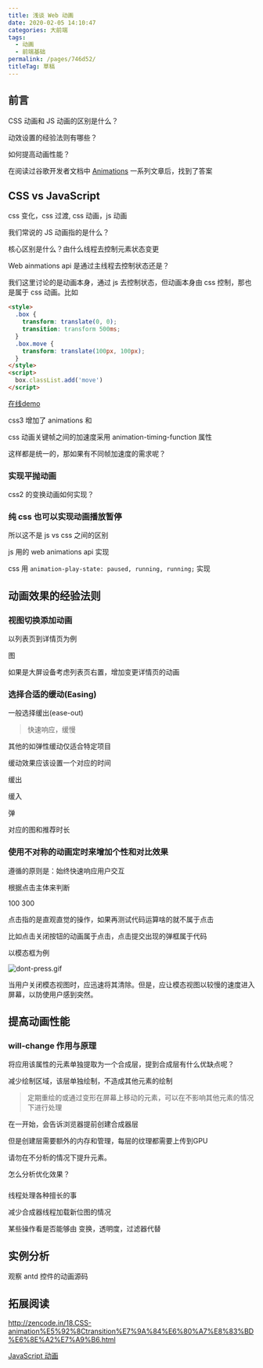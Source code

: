 ```yaml
---
title: 浅谈 Web 动画
date: 2020-02-05 14:10:47
categories: 大前端
tags: 
  - 动画
  - 前端基础
permalink: /pages/746d52/
titleTag: 草稿
---
```


## 前言

CSS 动画和 JS 动画的区别是什么？

动效设置的经验法则有哪些？

如何提高动画性能？

在阅读过谷歌开发者文档中 [Animations](https://developers.google.com/web/fundamentals/design-and-ux/animations?hl=zh-cn) 一系列文章后，找到了答案

<!-- more -->

## CSS vs JavaScript 

css 变化，css 过渡, css 动画，js 动画

我们常说的 JS 动画指的是什么？



核心区别是什么？由什么线程去控制元素状态变更



Web ainmations api 是通过主线程去控制状态还是？

我们这里讨论的是动画本身，通过 js 去控制状态，但动画本身由 css 控制，那也是属于 css 动画。比如
```html
<style>
  .box {
    transform: translate(0, 0);
    transition: transform 500ms;
  }
  .box.move {
    transform: translate(100px, 100px);
  }
</style>
<script>
  box.classList.add('move')
</script>
```

[在线demo](https://googlesamples.github.io/web-fundamentals/fundamentals/design-and-ux/animations/box-move-simple.html)


css3 增加了 animations 和 

css 动画关键帧之间的加速度采用 animation-timing-function 属性

这样都是统一的，那如果有不同帧加速度的需求呢？

### 实现平抛动画

css2 的变换动画如何实现？

### 纯 css 也可以实现动画播放暂停

所以这不是 js vs css 之间的区别

js 用的 web animations api 实现

css 用 `animation-play-state: paused, running, running;` 实现

## 动画效果的经验法则

### 视图切换添加动画

以列表页到详情页为例

图

如果是大屏设备考虑列表页右置，增加变更详情页的动画

### 选择合适的缓动(Easing)

一般选择缓出(ease-out)
> 快速响应，缓慢

其他的如弹性缓动仅适合特定项目

缓动效果应该设置一个对应的时间

缓出

缓入

弹

对应的图和推荐时长

### 使用不对称的动画定时来增加个性和对比效果

遵循的原则是：始终快速响应用户交互

根据点击主体来判断


100 300

点击指的是直观直觉的操作，如果再测试代码运算啥的就不属于点击

比如点击关闭按钮的动画属于点击，点击提交出现的弹框属于代码

以模态框为例

![dont-press.gif](https://upload-images.jianshu.io/upload_images/9277731-d947ca20637ea577.gif?imageMogr2/auto-orient/strip)

当用户关闭模态视图时，应迅速将其清除。但是，应让模态视图以较慢的速度进入屏幕，以防使用户感到突然。

## 提高动画性能

### will-change 作用与原理

将应用该属性的元素单独提取为一个合成层，提到合成层有什么优缺点呢？

减少绘制区域，该层单独绘制，不造成其他元素的绘制

> 定期重绘的或通过变形在屏幕上移动的元素，可以在不影响其他元素的情况下进行处理

在一开始，会告诉浏览器提前创建合成器层

但是创建层需要额外的内存和管理，每层的纹理都需要上传到GPU

请勿在不分析的情况下提升元素。

怎么分析优化效果？

###
线程处理各种擅长的事

减少合成器线程加载新位图的情况

某些操作看是否能够由 变换，透明度，过滤器代替

## 实例分析

观察 antd 控件的动画源码

## 拓展阅读

http://zencode.in/18.CSS-animation%E5%92%8Ctransition%E7%9A%84%E6%80%A7%E8%83%BD%E6%8E%A2%E7%A9%B6.html

[JavaScript 动画](https://zh.javascript.info/js-animation)